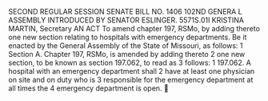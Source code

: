 SECOND REGULAR SESSION
SENATE BILL NO. 1406
102ND GENERA L ASSEMBLY
INTRODUCED BY SENATOR ESLINGER.
5571S.01I KRISTINA MARTIN, Secretary
AN ACT
To amend chapter 197, RSMo, by adding thereto one new section relating to hospitals with
emergency departments.
Be it enacted by the General Assembly of the State of Missouri, as follows:
1 Section A. Chapter 197, RSMo, is amended by adding thereto
2 one new section, to be known as section 197.062, to read as
3 follows:
1 197.062. A hospital with an emergency department shall
2 have at least one physician on site and on duty who is
3 responsible for the emergency department at all times the
4 emergency department is open.

